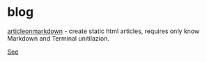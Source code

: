 # blog
 [articleonmarkdown](https://goosesima.github.io/) - create static html articles, requires only know Markdown and Terminal unitilazion.

[See](https://goosesima.github.io/)
